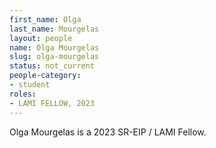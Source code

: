 ```yaml
---
first_name: Olga
last_name: Mourgelas
layout: people
name: Olga Mourgelas
slug: olga-mourgelas
status: not_current
people-category:
- student
roles:
- LAMI FELLOW, 2023
---
```

Olga Mourgelas is a 2023 SR-EIP / LAMI Fellow.